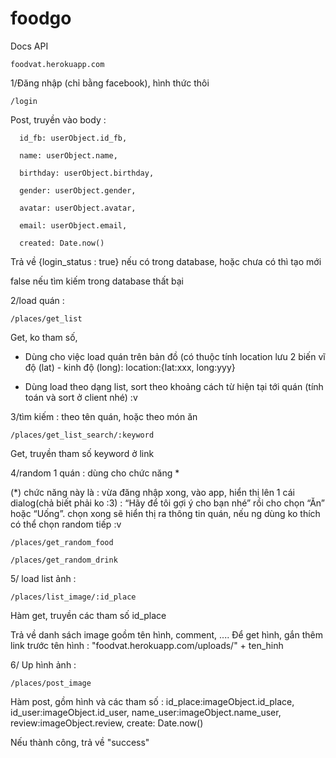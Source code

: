# foodgo
Docs API

    foodvat.herokuapp.com

1/Đăng nhập (chỉ bằng facebook), hình thức thôi

    /login

Post, truyền vào body :

      id_fb: userObject.id_fb,
      
      name: userObject.name,
      
      birthday: userObject.birthday,
      
      gender: userObject.gender,
      
      avatar: userObject.avatar,
      
      email: userObject.email,
      
      created: Date.now()
      
Trả về {login_status : true} nếu có trong database, hoặc chưa có thì tạo mới

false nếu tìm kiếm trong database thất bại

2/load quán :

    /places/get_list

Get, ko tham số, 

-	Dùng cho việc load quán trên bản đồ (có thuộc tính location lưu 2 biến vĩ độ (lat) - kinh độ (long): location:{lat:xxx, long:yyy}

-	Dùng load theo dạng list, sort theo khoảng cách từ hiện tại tới quán (tính toán và sort ở client nhé) :v

3/tìm kiếm : theo tên quán, hoặc theo món ăn

    /places/get_list_search/:keyword

Get, truyền tham số keyword ở link

4/random 1 quán : dùng cho chức năng *

(*) chức năng này là : vừa đăng nhập xong, vào app, hiển thị lên 1 cái dialog(chả biết phải ko :3) : “Hãy để tôi gợi ý cho bạn nhé” rồi cho chọn “Ăn” hoặc “Uống”. chọn xong sẽ hiển thị ra thông tin quán, nếu ng dùng ko thích có thể chọn random tiếp :v

    /places/get_random_food

    /places/get_random_drink

5/ load list ảnh : 

    /places/list_image/:id_place
    
  Hàm get, truyền các tham số id_place
  
  Trả về danh sách image goồm tên hình, comment, .... Để get hình, gắn thêm link trước tên hình : "foodvat.herokuapp.com/uploads/" + ten_hinh
  
6/ Up hình ảnh :
    
    /places/post_image
    
  Hàm post, gồm hình và các tham số : 
    id_place:imageObject.id_place,
    id_user:imageObject.id_user,
    name_user:imageObject.name_user,
    review:imageObject.review,
    create: Date.now()

Nếu thành công, trả về "success"
  
  
    

